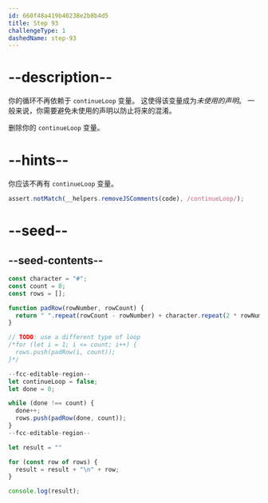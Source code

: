 ```yaml
---
id: 660f48a419b40238e2b8b4d5
title: Step 93
challengeType: 1
dashedName: step-93
---
```


# --description--

你的循环不再依赖于 `continueLoop` 变量。 这使得该变量成为<dfn>未使用的声明</dfn>。 一般来说，你需要避免未使用的声明以防止将来的混淆。

删除你的 `continueLoop` 变量。

# --hints--

你应该不再有 `continueLoop` 变量。

```js
assert.notMatch(__helpers.removeJSComments(code), /continueLoop/);
```

# --seed--

## --seed-contents--

```js
const character = "#";
const count = 8;
const rows = [];

function padRow(rowNumber, rowCount) {
  return " ".repeat(rowCount - rowNumber) + character.repeat(2 * rowNumber - 1) + " ".repeat(rowCount - rowNumber);
}

// TODO: use a different type of loop
/*for (let i = 1; i <= count; i++) {
  rows.push(padRow(i, count));
}*/

--fcc-editable-region--
let continueLoop = false;
let done = 0;

while (done !== count) {
  done++;
  rows.push(padRow(done, count));
}
--fcc-editable-region--

let result = ""

for (const row of rows) {
  result = result + "\n" + row;
}

console.log(result);
```
